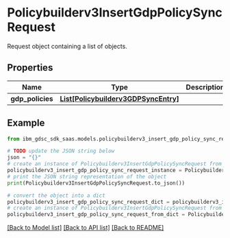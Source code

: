 # Policybuilderv3InsertGdpPolicySyncRequest

Request object containing a list of objects.

## Properties

Name | Type | Description | Notes
------------ | ------------- | ------------- | -------------
**gdp_policies** | [**List[Policybuilderv3GDPSyncEntry]**](Policybuilderv3GDPSyncEntry.md) |  | [optional] 

## Example

```python
from ibm_gdsc_sdk_saas.models.policybuilderv3_insert_gdp_policy_sync_request import Policybuilderv3InsertGdpPolicySyncRequest

# TODO update the JSON string below
json = "{}"
# create an instance of Policybuilderv3InsertGdpPolicySyncRequest from a JSON string
policybuilderv3_insert_gdp_policy_sync_request_instance = Policybuilderv3InsertGdpPolicySyncRequest.from_json(json)
# print the JSON string representation of the object
print(Policybuilderv3InsertGdpPolicySyncRequest.to_json())

# convert the object into a dict
policybuilderv3_insert_gdp_policy_sync_request_dict = policybuilderv3_insert_gdp_policy_sync_request_instance.to_dict()
# create an instance of Policybuilderv3InsertGdpPolicySyncRequest from a dict
policybuilderv3_insert_gdp_policy_sync_request_from_dict = Policybuilderv3InsertGdpPolicySyncRequest.from_dict(policybuilderv3_insert_gdp_policy_sync_request_dict)
```
[[Back to Model list]](../README.md#documentation-for-models) [[Back to API list]](../README.md#documentation-for-api-endpoints) [[Back to README]](../README.md)


